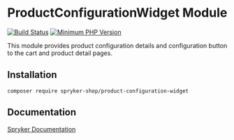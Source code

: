 # ProductConfigurationWidget Module
[![Build Status](https://travis-ci.org/spryker-shop/product-configuration-widget.svg)](https://travis-ci.org/spryker-shop/product-configuration-widget)
[![Minimum PHP Version](https://img.shields.io/badge/php-%3E%3D%207.3-8892BF.svg)](https://php.net/)

This module provides product configuration details and configuration button to the cart and product detail pages.

## Installation

```
composer require spryker-shop/product-configuration-widget
```

## Documentation

[Spryker Documentation](https://academy.spryker.com/developing_with_spryker/module_guide/modules.html)
